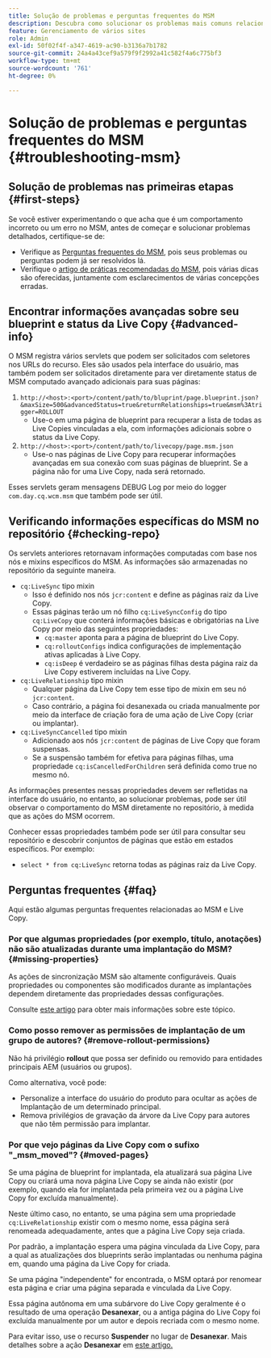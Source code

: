 ```yaml
---
title: Solução de problemas e perguntas frequentes do MSM
description: Descubra como solucionar os problemas mais comuns relacionados ao MSM e obter respostas para as perguntas mais comuns relacionadas ao MSM.
feature: Gerenciamento de vários sites
role: Admin
exl-id: 50f02f4f-a347-4619-ac90-b3136a7b1782
source-git-commit: 24a4a43cef9a579f9f2992a41c582f4a6c775bf3
workflow-type: tm+mt
source-wordcount: '761'
ht-degree: 0%

---
```


# Solução de problemas e perguntas frequentes do MSM {#troubleshooting-msm}

## Solução de problemas nas primeiras etapas {#first-steps}

Se você estiver experimentando o que acha que é um comportamento incorreto ou um erro no MSM, antes de começar e solucionar problemas detalhados, certifique-se de:

* Verifique as [Perguntas frequentes do MSM](#faq), pois seus problemas ou perguntas podem já ser resolvidos lá.
* Verifique o [artigo de práticas recomendadas do MSM](best-practices.md), pois várias dicas são oferecidas, juntamente com esclarecimentos de várias concepções erradas.

## Encontrar informações avançadas sobre seu blueprint e status da Live Copy {#advanced-info}

O MSM registra vários servlets que podem ser solicitados com seletores nos URLs do recurso. Eles são usados pela interface do usuário, mas também podem ser solicitados diretamente para ver diretamente status de MSM computado avançado adicionais para suas páginas:

1. `http://<host>:<port>/content/path/to/bluprint/page.blueprint.json?&maxSize=500&advancedStatus=true&returnRelationships=true&msm%3Atrigger=ROLLOUT`
   * Use-o em uma página de blueprint para recuperar a lista de todas as Live Copies vinculadas a ela, com informações adicionais sobre o status da Live Copy.
1. `http://<host>:<port>/content/path/to/livecopy/page.msm.json`
   * Use-o nas páginas de Live Copy para recuperar informações avançadas em sua conexão com suas páginas de blueprint. Se a página não for uma Live Copy, nada será retornado.

Esses servlets geram mensagens DEBUG Log por meio do logger `com.day.cq.wcm.msm` que também pode ser útil.

## Verificando informações específicas do MSM no repositório {#checking-repo}

Os servlets anteriores retornavam informações computadas com base nos nós e mixins específicos do MSM. As informações são armazenadas no repositório da seguinte maneira.

* `cq:LiveSync` tipo mixin
   * Isso é definido nos nós `jcr:content` e define as páginas raiz da Live Copy.
   * Essas páginas terão um nó filho `cq:LiveSyncConfig` do tipo `cq:LiveCopy` que conterá informações básicas e obrigatórias na Live Copy por meio das seguintes propriedades:
      * `cq:master` aponta para a página de blueprint do Live Copy.
      * `cq:rolloutConfigs` indica configurações de implementação ativas aplicadas à Live Copy.
      * `cq:isDeep` é verdadeiro se as páginas filhas desta página raiz da Live Copy estiverem incluídas na Live Copy.
* `cq:LiveRelationship` tipo mixin
   * Qualquer página da Live Copy tem esse tipo de mixin em seu nó `jcr:content`.
   * Caso contrário, a página foi desanexada ou criada manualmente por meio da interface de criação fora de uma ação de Live Copy (criar ou implantar).
* `cq:LiveSyncCancelled` tipo mixin
   * Adicionado aos nós `jcr:content` de páginas de Live Copy que foram suspensas.
   * Se a suspensão também for efetiva para páginas filhas, uma propriedade `cq:isCancelledForChildren` será definida como true no mesmo nó.

As informações presentes nessas propriedades devem ser refletidas na interface do usuário, no entanto, ao solucionar problemas, pode ser útil observar o comportamento do MSM diretamente no repositório, à medida que as ações do MSM ocorrem.

Conhecer essas propriedades também pode ser útil para consultar seu repositório e descobrir conjuntos de páginas que estão em estados específicos. Por exemplo:

* `select * from cq:LiveSync` retorna todas as páginas raiz da Live Copy.

## Perguntas frequentes {#faq}

Aqui estão algumas perguntas frequentes relacionadas ao MSM e Live Copy.

### Por que algumas propriedades (por exemplo, título, anotações) não são atualizadas durante uma implantação do MSM? {#missing-properties}

As ações de sincronização MSM são altamente configuráveis. Quais propriedades ou componentes são modificados durante as implantações dependem diretamente das propriedades dessas configurações.

Consulte [este artigo](best-practices.md) para obter mais informações sobre este tópico.

### Como posso remover as permissões de implantação de um grupo de autores? {#remove-rollout-permissions}

Não há privilégio **rollout** que possa ser definido ou removido para entidades principais AEM (usuários ou grupos).

Como alternativa, você pode:

* Personalize a interface do usuário do produto para ocultar as ações de Implantação de um determinado principal.
* Remova privilégios de gravação da árvore da Live Copy para autores que não têm permissão para implantar.

### Por que vejo páginas da Live Copy com o sufixo &quot;_msm_moved&quot;? {#moved-pages}

Se uma página de blueprint for implantada, ela atualizará sua página Live Copy ou criará uma nova página Live Copy se ainda não existir (por exemplo, quando ela for implantada pela primeira vez ou a página Live Copy for excluída manualmente).

Neste último caso, no entanto, se uma página sem uma propriedade `cq:LiveRelationship` existir com o mesmo nome, essa página será renomeada adequadamente, antes que a página Live Copy seja criada.

Por padrão, a implantação espera uma página vinculada da Live Copy, para a qual as atualizações dos blueprints serão implantadas ou nenhuma página em, quando uma página da Live Copy for criada.

Se uma página &quot;independente&quot; for encontrada, o MSM optará por renomear esta página e criar uma página separada e vinculada da Live Copy.

Essa página autônoma em uma subárvore do Live Copy geralmente é o resultado de uma operação **Desanexar**, ou a antiga página do Live Copy foi excluída manualmente por um autor e depois recriada com o mesmo nome.

Para evitar isso, use o recurso **Suspender** no lugar de **Desanexar**. Mais detalhes sobre a ação **Desanexar** em [este artigo.](creating-live-copies.md)
